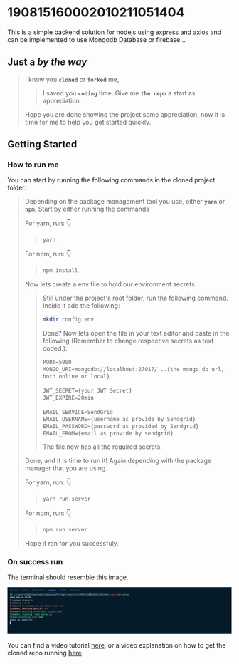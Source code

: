 # 190815160002010211051404

This is a simple backend solution for nodejs using express and axios and can be implemented to use Mongodb Database or firebase...

## Just a _by the way_

> I know you **`cloned`** or **`forked`** me,
>
> > I saved you **`coding`** time. Give me **`the repo`** a start as appreciation.
>
> Hope you are done showing the project some appreciation, now it is time for me to help you get started quickly.

## Getting Started

### How to run me

You can start by running the following commands in the cloned project folder:

> Depending on the package management tool you use, either **`yarn`** or **`npm`**.
> Start by either running the commands
>
> For yarn, run: 👇
>
> > ```bash
> > yarn
> > ```
>
> For npm, run: 👇
>
> > ```bash
> > npm install
> > ```
>
> Now lets create a env file to hold our environment secrets.
>
> > Still under the project's root folder, run the following command.
> > Inside it add the following:
> >
> > ```bash
> > mkdir config.env
> > ```
> >
> > Done? Now lets open the file in your text editor and paste in the following (Remember to change respective secrets as text coded.):
> >
> > ```env
> > PORT=5000
> > MONGO_URI=mongodb://localhost:27017/...{the mongo db url, both online or local}
> >
> > JWT_SECRET={your JWT Secret}
> > JWT_EXPIRE=20min
> >
> > EMAIL_SERVICE=SendGrid
> > EMAIL_USERNAME={username as provide by Sendgrid}
> > EMAIL_PASSWORD={password as provided by Sendgrid}
> > EMAIL_FROM={email as provide by sendgrid}
> > ```
> >
> > The file now has all the required secrets.
>
> Done, and it is time to run it! Again depending with the package manager that you are using.
>
> For yarn, run: 👇
>
> > ```bash
> > yarn run server
> > ```
>
> For npm, run: 👇
>
> > ```bash
> > npm run server
> > ```
>
> Hope it ran for you successfuly.

### On success run

The terminal should resemble this image.

[![Success Run](/readme/assets/images/general/run_success.png "Run Success, Vs Code by Hik Hik")](https://hik8hik.github.io)

You can find a video tutorial [here](https://youtube.com), or a video explanation on how to get the cloned repo running [here](https://youtube.com).
